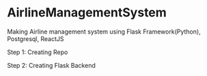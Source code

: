 # AirlineManagementSystem
Making Airline management system using Flask Framework(Python), Postgresql, ReactJS


Step 1: Creating Repo

Step 2: Creating Flask Backend
